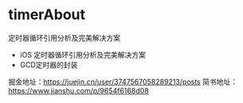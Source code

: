 # timerAbout
定时器循环引用分析及完美解决方案

- iOS 定时器循环引用分析及完美解决方案 
- GCD定时器的封装

掘金地址：https://juejin.cn/user/3747567058289213/posts
简书地址：https://www.jianshu.com/p/9654f6168d08

